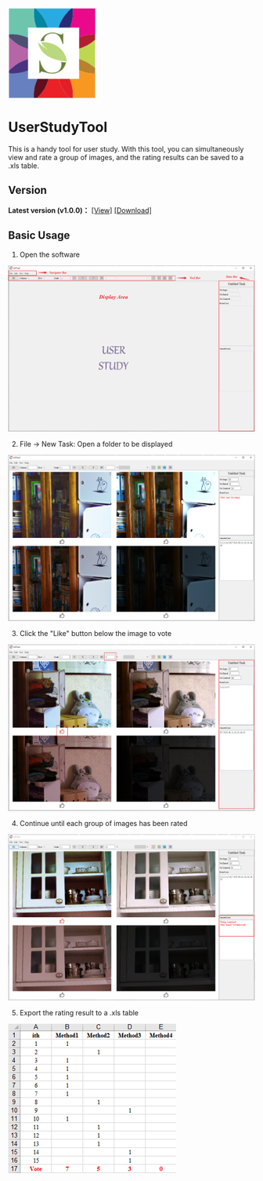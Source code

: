 ![avatar](./tutorials-imgs/logo/logo.png)
# UserStudyTool
This is a handy tool for user study. With this tool, you can simultaneously view and rate a group of images, and the rating results can be saved to a .xls table.

## Version
**Latest version (v1.0.0)：** [[View]](https://github.com/suiyizhao/UserStudyTool/releases/tag/v1.0.0) [[Download]](https://github.com/suiyizhao/UserStudyTool/releases/download/v1.0.0/USTool.exe)

## Basic Usage
1. Open the software

![avatar](./tutorials-imgs/basic-usage/step1.png)

2. File -> New Task: Open a folder to be displayed

![avatar](./tutorials-imgs/basic-usage/step2.png)

3. Click the "Like" button below the image to vote

![avatar](./tutorials-imgs/basic-usage/step3.png)

4. Continue until each group of images has been rated

![avatar](./tutorials-imgs/basic-usage/step4.png)

5. Export the rating result to a .xls table

![avatar](./tutorials-imgs/basic-usage/step5.png)
